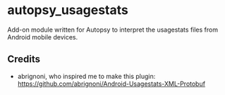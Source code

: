 # autopsy_usagestats
Add-on module written for Autopsy to interpret the usagestats files from Android mobile devices. 

## Credits
- abrignoni, who inspired me to make this plugin: https://github.com/abrignoni/Android-Usagestats-XML-Protobuf

